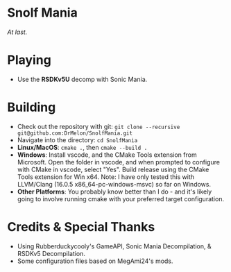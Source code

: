 # Snolf Mania
*At last.*


# Playing
* Use the **RSDKv5U** decomp with Sonic Mania. 

# Building
* Check out the repository with git: `git clone --recursive git@github.com:DrMelon/SnolfMania.git`  
* Navigate into the directory: `cd SnolfMania`
* **Linux/MacOS**: `cmake .`, then `cmake --build .`
* **Windows**: Install vscode, and the CMake Tools extension from Microsoft. Open the folder in vscode, and when prompted to configure with CMake in vscode, select "Yes". Build release using the CMake Tools extension for Win x64. Note: I have only tested this with LLVM/Clang (16.0.5 x86_64-pc-windows-msvc) so far on Windows.
* **Other Platforms**: You probably know better than I do - and it's likely going to involve running cmake with your preferred target configuration.

# Credits & Special Thanks
* Using Rubberduckycooly's GameAPI, Sonic Mania Decompilation, & RSDKv5 Decompilation. 
* Some configuration files based on MegAmi24's mods.


